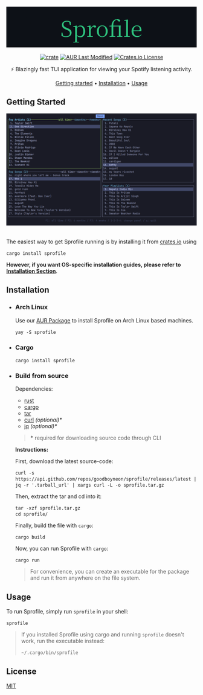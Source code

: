 <div align="center">

<img src="assets/sprofile.png"></img>

[![crate](https://img.shields.io/crates/v/sprofile?logo=rust&logoColor=white&style=flat-square)](https://crates.io/crate/sprofile)
[![AUR Last Modified](https://img.shields.io/aur/last-modified/sprofile?style=flat-square&logo=arch-linux&color=blue)](https://aur.archlinux.org/packages/sprofile)
[![Crates.io License](https://img.shields.io/crates/l/sprofile?style=flat-square)](https://opensource.org/license/mit)

⚡ Blazingly fast TUI application for viewing your Spotify listening activity.

[Getting started](#getting-started) • [Installation](#installation) • [Usage](#usage)

</div>

## Getting Started

<img src="assets/banner-0.2.0.png" />

<br />
<br />

The easiest way to get Sprofile running is by installing it from [crates.io](https://crates.io/crate/sprofile) using
```
cargo install sprofile
```
**However, if you want OS-specific installation guides, please refer to [Installation Section](#installation)**.

## Installation

- ### Arch Linux

    Use our [AUR Package](https://aur.archlinux.org/packages/sprofile) to install Sprofile on Arch Linux based machines.
    ```
    yay -S sprofile
    ```
- ### Cargo
    ```
    cargo install sprofile
    ```
- ### Build from source

    Dependencies:
    - [rust](https://doc.rust-lang.org/cargo/getting-started/installation.html)
    - [cargo](https://doc.rust-lang.org/cargo/getting-started/installation.html)
    - [tar](https://www.gnu.org/software/tar/)
    - [curl](https://curl.se/) *(optional)\**
    - [jq](https://jqlang.github.io/jq/) *(optional)\**
    
    > **\*** required for downloading source code through CLI
    

    **Instructions:**

    First, download the latest source-code:
    ```
    curl -s https://api.github.com/repos/goodboyneon/sprofile/releases/latest | jq -r '.tarball_url' | xargs curl -L -o sprofile.tar.gz
    ```
    Then, extract the tar and cd into it:
    ```
    tar -xzf sprofile.tar.gz
    cd sprofile/
    ```
    Finally, build the file with `cargo`:
    ```
    cargo build
    ```
    Now, you can run Sprofile with `cargo`:
    ```
    cargo run
    ```
    > For convenience, you can create an executable for the package and run it from anywhere on the file system. 

## Usage

To run Sprofile, simply run `sprofile` in your shell:

```
sprofile
```
> If you installed Sprofile using cargo and running `sprofile` doesn't work, run the executable instead:
>
>    ```
>    ~/.cargo/bin/sprofile
>    ```


## License
[MIT](https://opensource.org/license/mit)

